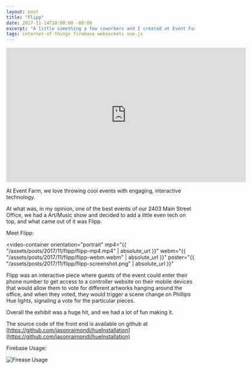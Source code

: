 ```yaml
---
layout: post
title: "Flipp"
date: 2017-11-14T10:00:00 -08:00
excerpt: "A little something a few coworkers and I created at Event Farm."
tags: internet-of-things firebase websockets vue.js
---
```


<div class="video-responsive">
    <iframe src="https://player.vimeo.com/video/218034844" width="640" height="360" frameborder="0" webkitallowfullscreen mozallowfullscreen allowfullscreen></iframe>
</div>

At Event Farm, we love throwing cool events with engaging, interactive technology.

At what was, in my opinion, one of the best events of our 2403 Main Street Office, we had a Art/Music show and decided to add a little even tech on top, and what came out of it was Flipp.

Meet Flipp:

<video-container
    orientation="portrait"
    mp4="{{ "/assets/posts/2017/11/flipp/flipp-mp4.mp4" | absolute_url }}"
    webm="{{ "/assets/posts/2017/11/flipp/flipp-webm.webm" | absolute_url }}"
    poster="{{ "/assets/posts/2017/11/flipp/flipp-screenshot.png" | absolute_url }}"
></video-container>

Flipp was an interactive piece where guests of the event could enter their phone number to get access to a controller website on their mobile devices that would allow them to vote for different artworks hanging around the office, and when they voted, they would trigger a scene change on Phillips Hue lights, signaling a vote for the particular pieces.

Overall the exhibit was a huge hit, and we had a lot of fun making it.

The source code of the front end is available on github at [https://github.com/jasonraimondi/hueInstallation](https://github.com/jasonraimondi/hueInstallation)

Firebase Usage:

![Firease Usage](/assets/posts/2017/11/flipp/firebase-usage.png) 

